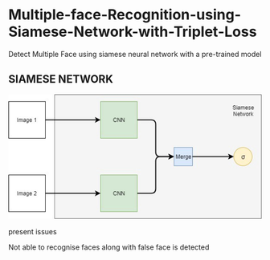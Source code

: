 # Multiple-face-Recognition-using-Siamese-Network-with-Triplet-Loss

Detect Multiple Face using siamese neural network with a pre-trained model

## SIAMESE NETWORK

![network](https://github.com/DB11051998/Multifle-face-Recognition-using-Siamese-Network-with-Triplet-Loss/blob/main/siamese_network.jpeg)

present issues

Not able to recognise faces along with false face is detected 
